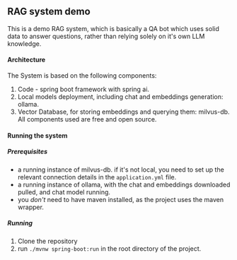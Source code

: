 ## RAG system demo
This is a demo RAG system, which is basically a QA bot which uses solid data to answer questions, rather than relying solely on it's own LLM knowledge.

#### Architecture
The System is based on the following components:
1. Code - spring boot framework with spring ai.
2. Local models deployment, including chat and embeddings generation: ollama.
3. Vector Database, for storing embeddings and querying them: milvus-db.
All components used are free and open source.

#### Running the system
##### Prerequisites
- a running instance of milvus-db. if it's not local, you need to set up the relevant connection details in the `application.yml` file.
- a running instance of ollama, with the chat and embeddings downloaded pulled, and chat model running.
- you *don't* need to have maven installed, as the project uses the maven wrapper.

##### Running
1. Clone the repository
2. run `./mvnw spring-boot:run` in the root directory of the project.

